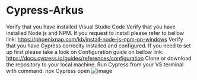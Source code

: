 # Cypress-Arkus
Verify that you have installed Visual Studio Code
Verify that you have installed Node js and NPM.
  If you request to install please refer to bellow link:
  https://phoenixnap.com/kb/install-node-js-npm-on-windows
Verify that you have Cypress correclty installed and configured.
  If you need to set up first please take a look on Configuration guide on bellow link:
    https://docs.cypress.io/guides/references/configuration
Clone or download the repository to your local machine.
Run Cypress from your VS terminal with command: npx Cypress open
![image](https://github.com/Osalrara1984/Cypress-Arkus/assets/137956327/68b55633-ddd4-4863-a0c3-bfd1fe2aeacf)
